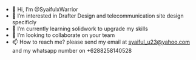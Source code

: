 - 👋 Hi, I’m @SyaifulxWarrior
- 👀 I’m interested in Drafter Design and telecommunication site design specificly
- 🌱 I’m currently learning solidwork to upgrade my skills
- 💞️ I’m looking to collaborate on your team
- 📫 How to reach me? please send my email at syaiful_u23@yahoo.com and my whatsapp number on +6288258140528

<!---
SyaifulxWarrior/SyaifulxWarrior is a ✨ special ✨ repository because its `README.md` (this file) appears on your GitHub profile.
You can click the Preview link to take a look at your changes.
--->

